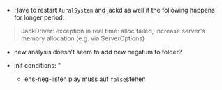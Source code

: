 - Have to restart `AuralSystem` and jackd as well if the following happens for longer period:

> JackDriver: exception in real time: alloc failed, increase server's memory allocation (e.g. via ServerOptions)

- new analysis doesn't seem to add new negatum to folder?

- init conditions: "
  - ens-neg-listen play muss auf `false`stehen